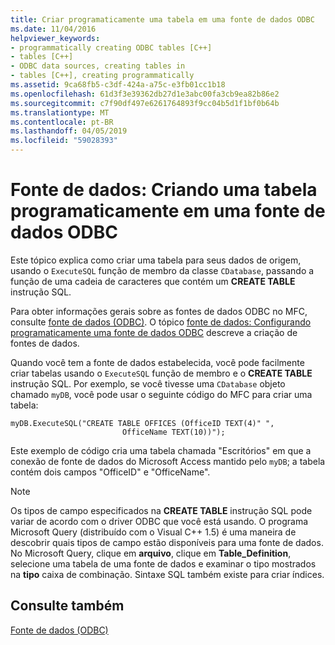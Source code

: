 ```yaml
---
title: Criar programaticamente uma tabela em uma fonte de dados ODBC
ms.date: 11/04/2016
helpviewer_keywords:
- programmatically creating ODBC tables [C++]
- tables [C++]
- ODBC data sources, creating tables in
- tables [C++], creating programmatically
ms.assetid: 9ca68fb5-c3df-424a-a75c-e3fb01cc1b18
ms.openlocfilehash: 61d3f3e39362db27d1e3abc00fa3cb9ea82b86e2
ms.sourcegitcommit: c7f90df497e6261764893f9cc04b5d1f1bf0b64b
ms.translationtype: MT
ms.contentlocale: pt-BR
ms.lasthandoff: 04/05/2019
ms.locfileid: "59028393"
---
```

# <a name="data-source-programmatically-creating-a-table-in-an-odbc-data-source"></a>Fonte de dados: Criando uma tabela programaticamente em uma fonte de dados ODBC

Este tópico explica como criar uma tabela para seus dados de origem, usando o `ExecuteSQL` função de membro da classe `CDatabase`, passando a função de uma cadeia de caracteres que contém um **CREATE TABLE** instrução SQL.

Para obter informações gerais sobre as fontes de dados ODBC no MFC, consulte [fonte de dados (ODBC)](../../data/odbc/data-source-odbc.md). O tópico [fonte de dados: Configurando programaticamente uma fonte de dados ODBC](../../data/odbc/data-source-programmatically-configuring-an-odbc-data-source.md) descreve a criação de fontes de dados.

Quando você tem a fonte de dados estabelecida, você pode facilmente criar tabelas usando o `ExecuteSQL` função de membro e o **CREATE TABLE** instrução SQL. Por exemplo, se você tivesse uma `CDatabase` objeto chamado `myDB`, você pode usar o seguinte código do MFC para criar uma tabela:

```
myDB.ExecuteSQL("CREATE TABLE OFFICES (OfficeID TEXT(4)" ",
                         OfficeName TEXT(10))");
```

Este exemplo de código cria uma tabela chamada "Escritórios" em que a conexão de fonte de dados do Microsoft Access mantido pelo `myDB`; a tabela contém dois campos "OfficeID" e "OfficeName".

> [!NOTE]
>  Os tipos de campo especificados na **CREATE TABLE** instrução SQL pode variar de acordo com o driver ODBC que você está usando. O programa Microsoft Query (distribuído com o Visual C++ 1.5) é uma maneira de descobrir quais tipos de campo estão disponíveis para uma fonte de dados. No Microsoft Query, clique em **arquivo**, clique em **Table_Definition**, selecione uma tabela de uma fonte de dados e examinar o tipo mostrados na **tipo** caixa de combinação. Sintaxe SQL também existe para criar índices.

## <a name="see-also"></a>Consulte também

[Fonte de dados (ODBC)](../../data/odbc/data-source-odbc.md)